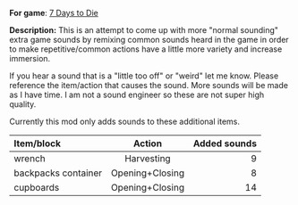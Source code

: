 **For game**: [7 Days to Die](https://7daystodie.com)

**Description:**
This is an attempt to come up with more "normal sounding" extra game sounds by
remixing common sounds heard in the game in order to make repetitive/common
actions have a little more variety and increase immersion.

If you hear a sound that is a "little too off" or "weird" let me know.
Please reference the item/action that causes the sound.
More sounds will be made as I have time. I am not a sound engineer so these
are not super high quality.

Currently this mod only adds sounds to these additional items.

| Item/block          | Action             | Added sounds  |
|:------------------- |:------------------:| -------------:|
| wrench              | Harvesting         | 9             |
| backpacks container | Opening+Closing    | 8             |
| cupboards           | Opening+Closing    | 14            |
